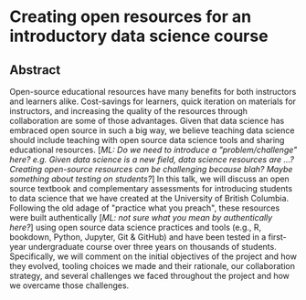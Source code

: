 # Creating open resources for an introductory data science course

## Abstract

Open-source educational resources have many benefits for both instructors and learners alike. Cost-savings for learners, quick iteration on materials for instructors, and increasing the quality of the resources through collaboration are some of those advantages. Given that data science has embraced open source in such a big way, we believe teaching data science should include teaching with open source data science tools and sharing educational resources. [*ML: Do we need to introduce a "problem/challenge" here? e.g. Given data science is a new field, data science resources are ...? Creating open-source resources can be challenging because blah? Maybe something about testing on students?*] In this talk, we will discuss an open source textbook and complementary assessments for introducing students to data science that we have created at the University of British Columbia. Following the old adage of "practice what you preach", these resources were built authentically [*ML: not sure what you mean by authentically here?*] using open source data science practices and tools (e.g., R, bookdown, Python, Jupyter, Git & GitHub) and have been tested in a first-year undergraduate course over three years on thousands of students. Specifically, we will comment on the initial objectives of the project and how they evolved, tooling choices we made and their rationale, our collaboration strategy, and several challenges we faced throughout the project and how we overcame those challenges.
